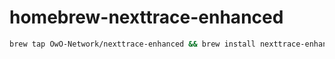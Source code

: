 # homebrew-nexttrace-enhanced

```zsh
brew tap OwO-Network/nexttrace-enhanced && brew install nexttrace-enhanced
```
